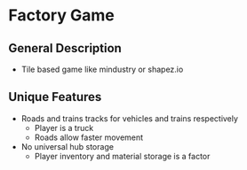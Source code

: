 # Factory Game
## General Description
- Tile based game like mindustry or shapez.io
## Unique Features
- Roads and trains tracks for vehicles and trains respectively
    - Player is a truck
    - Roads allow faster movement
- No universal hub storage
    - Player inventory and material storage is a factor